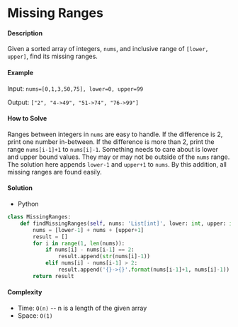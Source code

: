 # Missing Ranges

#### Description

Given a sorted array of integers, `nums`, and inclusive range of `[lower, upper]`, find its missing ranges.

#### Example
Input: `nums=[0,1,3,50,75], lower=0, upper=99`

Output: `["2", "4->49", "51->74", "76->99"]`

#### How to Solve

Ranges between integers in `nums` are easy to handle. If the difference is 2, print one number in-between. If the difference is more than 2, print the range `nums[i-1]+1` to `nums[i]-1`. Something needs to care about is lower and upper bound values. They may or may not be outside of the `nums` range. The solution here appends `lower-1` and `upper+1` to `nums`. By this addition, all missing ranges are found easily.

#### Solution
- Python

```python
class MissingRanges:
    def findMissingRanges(self, nums: 'List[int]', lower: int, upper: int) -> 'List[str]':
        nums = [lower-1] + nums + [upper+1]
        result = []
        for i in range(1, len(nums)):
            if nums[i] - nums[i-1] == 2:
                result.append(str(nums[i]-1))
            elif nums[i] - nums[i-1] > 2:
                result.append('{}->{}'.format(nums[i-1]+1, nums[i]-1))
        return result
```

#### Complexity
- Time: `O(n)` -- n is a length of the given array
- Space: `O(1)`
